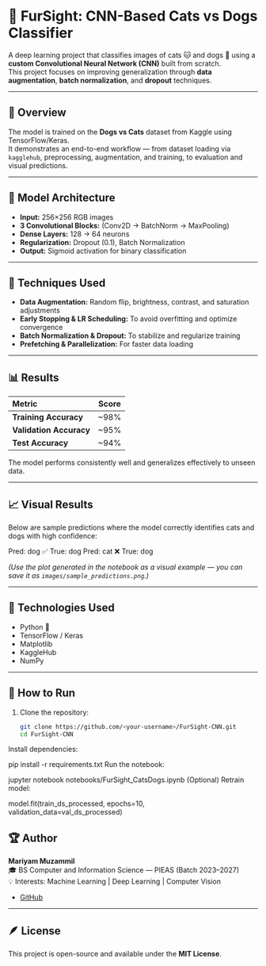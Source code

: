 # 🐾 FurSight: CNN-Based Cats vs Dogs Classifier

A deep learning project that classifies images of cats 🐱 and dogs 🐶 using a **custom Convolutional Neural Network (CNN)** built from scratch.  
This project focuses on improving generalization through **data augmentation**, **batch normalization**, and **dropout** techniques.

---

## 📘 Overview
The model is trained on the **Dogs vs Cats** dataset from Kaggle using TensorFlow/Keras.  
It demonstrates an end-to-end workflow — from dataset loading via `kagglehub`, preprocessing, augmentation, and training, to evaluation and visual predictions.

---

## 🧩 Model Architecture
- **Input:** 256×256 RGB images  
- **3 Convolutional Blocks:** (Conv2D → BatchNorm → MaxPooling)  
- **Dense Layers:** 128 → 64 neurons  
- **Regularization:** Dropout (0.1), Batch Normalization  
- **Output:** Sigmoid activation for binary classification  

---

## 🚀 Techniques Used
- **Data Augmentation:** Random flip, brightness, contrast, and saturation adjustments  
- **Early Stopping & LR Scheduling:** To avoid overfitting and optimize convergence  
- **Batch Normalization & Dropout:** To stabilize and regularize training  
- **Prefetching & Parallelization:** For faster data loading  

---

## 📊 Results
| Metric | Score |
|:-------|:------:|
| **Training Accuracy** | ~98% |
| **Validation Accuracy** | ~95% |
| **Test Accuracy** | ~94% |

The model performs consistently well and generalizes effectively to unseen data.

---

## 📈 Visual Results

Below are sample predictions where the model correctly identifies cats and dogs with high confidence:

Pred: dog ✅
True: dog
Pred: cat ❌
True: dog



*(Use the plot generated in the notebook as a visual example — you can save it as `images/sample_predictions.png`.)*

---

## 🧠 Technologies Used
- Python 🐍  
- TensorFlow / Keras  
- Matplotlib  
- KaggleHub  
- NumPy  

---

## 💾 How to Run
1. Clone the repository:
   ```bash
   git clone https://github.com/<your-username>/FurSight-CNN.git
   cd FurSight-CNN
Install dependencies:


pip install -r requirements.txt
Run the notebook:


jupyter notebook notebooks/FurSight_CatsDogs.ipynb
(Optional) Retrain model:


model.fit(train_ds_processed, epochs=10, validation_data=val_ds_processed)
## 🏆 Author

**Mariyam Muzammil**  
🎓 BS Computer and Information Science — PIEAS (Batch 2023–2027)  
💡 Interests: Machine Learning | Deep Learning | Computer Vision  

 
- [GitHub](https://github.com/mariyamzx)  

---

## 🪶 License

This project is open-source and available under the **MIT License**.
